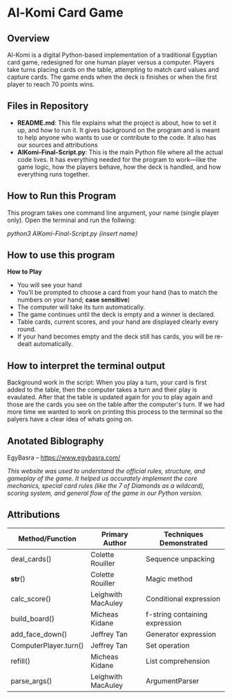 # Al-Komi Card Game

## Overview
Al-Komi is a digital Python-based implementation of a traditional Egyptian card game, redesigned for one human player versus a computer. Players take turns placing cards on the table, attempting to match card values and capture cards. The game ends when the deck is finishes or when the first player to reach 70 points wins.

## Files in Repository

- **README.md**: This file explains what the project is about, how to set it up, and how to run it. It gives background on the program and is meant to help anyone who wants to use or contribute to the code. It also has our sources and attributions
- **AlKomi-Final-Script.py**: This is the main Python file where all the actual code lives. It has everything needed for the program to work—like the game logic, how the players behave, how the deck is handled, and how everything runs together.

##  How to Run this Program 
This program takes one command line argument, your name (single player only). Open the terminal and run the follwing: 

_python3 AlKomi-Final-Script.py {insert name}_

## How to use this program
**How to Play**
* You will see your hand 
* You’ll be prompted to choose a card from your hand (has to match the numbers on your hand; **case sensitive**)
* The computer will take its turn automatically.
* The game continues until the deck is empty and a winner is declared.
* Table cards, current scores, and your hand are displayed clearly every round.
* If your hand becomes empty and the deck still has cards, you will be re-dealt automatically.

## How to interpret the terminal output 
Background work in the script: When you play a turn, your card is first added to the table, then the computer takes a turn and their play is evaulated. After that the table is updated again for you to play again and those are the cards you see on the table after the computer's turn. If we had more time we wanted to work on printing this process to the terminal so the palyers have a clear idea of whats going on. 

## Anotated Biblography 
EgyBasra – https://www.egybasra.com/

_This website was used to understand the official rules, structure, and gameplay of the game. It helped us accurately implement the core mechanics, special card rules (like the 7 of Diamonds as a wildcard), scoring system, and general flow of the game in our Python version._

## Attributions 
| **Method/Function**           | **Primary Author**    | **Techniques Demonstrated**                             |
|------------------------------|------------------------|----------------------------------------------------------|
| deal_cards()                 | Colette Rouiller       |  Sequence unpacking                  |
| __str__()                    | Colette Rouiller        | Magic method                                             |
| calc_score()                 | Leighwith MacAuley       | Conditional expression                                   |
| build_board()                | Micheas Kidane     | f-string containing expression|             |
| add_face_down()              | Jeffrey Tan     |  Generator expression             |
| ComputerPlayer.turn()        | Jeffrey Tan            | Set operation                                            |
| refill()                     | Micheas Kidane     | List comprehension                                       |
| parse_args()                 | Leighwith MacAuley     | ArgumentParser                                           |


